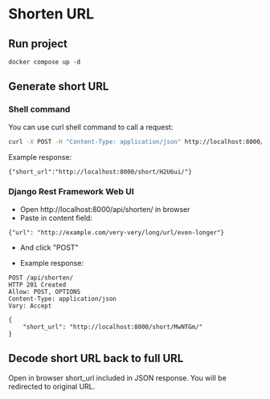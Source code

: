 # Shorten URL

## Run project

```
docker compose up -d
```

## Generate short URL

### Shell command
You can use curl shell command to call a request:
```sh
curl -X POST -H "Content-Type: application/json" http://localhost:8000/api/shorten/ -d '{"url": "http://example.com/very-very/long/url/even-longer"}'
```

Example response:
```
{"short_url":"http://localhost:8000/short/H2U6ui/"}
```

### Django Rest Framework Web UI

* Open http://localhost:8000/api/shorten/ in browser
* Paste in content field:
```
{"url": "http://example.com/very-very/long/url/even-longer"}
``` 
* And click "POST"

* Example response:
```
POST /api/shorten/
HTTP 201 Created
Allow: POST, OPTIONS
Content-Type: application/json
Vary: Accept

{
    "short_url": "http://localhost:8000/short/MwNTGm/"
}
```

## Decode short URL back to full URL

Open in browser short_url included in JSON response. You will be redirected to original URL.